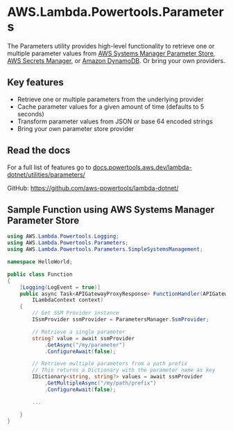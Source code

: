 # AWS.Lambda.Powertools.Parameters

The Parameters utility provides high-level functionality to retrieve one or multiple parameter values from [AWS Systems Manager Parameter Store](https://docs.aws.amazon.com/systems-manager/latest/userguide/systems-manager-parameter-store.html), [AWS Secrets Manager](https://aws.amazon.com/secrets-manager/), or [Amazon DynamoDB](https://aws.amazon.com/dynamodb/). Or bring your own providers.

## Key features

* Retrieve one or multiple parameters from the underlying provider
* Cache parameter values for a given amount of time (defaults to 5 seconds)
* Transform parameter values from JSON or base 64 encoded strings
* Bring your own parameter store provider

## Read the docs

For a full list of features go to [docs.powertools.aws.dev/lambda-dotnet/utilities/parameters/](docs.powertools.aws.dev/lambda-dotnet/utilities/parameters/)

GitHub: <https://github.com/aws-powertools/lambda-dotnet/>

## Sample Function using AWS Systems Manager Parameter Store

```csharp
using AWS.Lambda.Powertools.Logging;
using AWS.Lambda.Powertools.Parameters;
using AWS.Lambda.Powertools.Parameters.SimpleSystemsManagement;

namespace HelloWorld;

public class Function
{
    [Logging(LogEvent = true)]
    public async Task<APIGatewayProxyResponse> FunctionHandler(APIGatewayProxyRequest apigwProxyEvent,
        ILambdaContext context)
    {    
        // Get SSM Provider instance
        ISsmProvider ssmProvider = ParametersManager.SsmProvider;

        // Retrieve a single parameter
        string? value = await ssmProvider
            .GetAsync("/my/parameter")
            .ConfigureAwait(false);

        // Retrieve multiple parameters from a path prefix
        // This returns a Dictionary with the parameter name as key
        IDictionary<string, string?> values = await ssmProvider
            .GetMultipleAsync("/my/path/prefix")
            .ConfigureAwait(false);

        ...

    }
}
```

